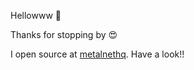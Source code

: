 Hellowww 👋

Thanks for stopping by 😍

I open source at [metalnethq](https://github.com/metalnethq/). Have a look!!
